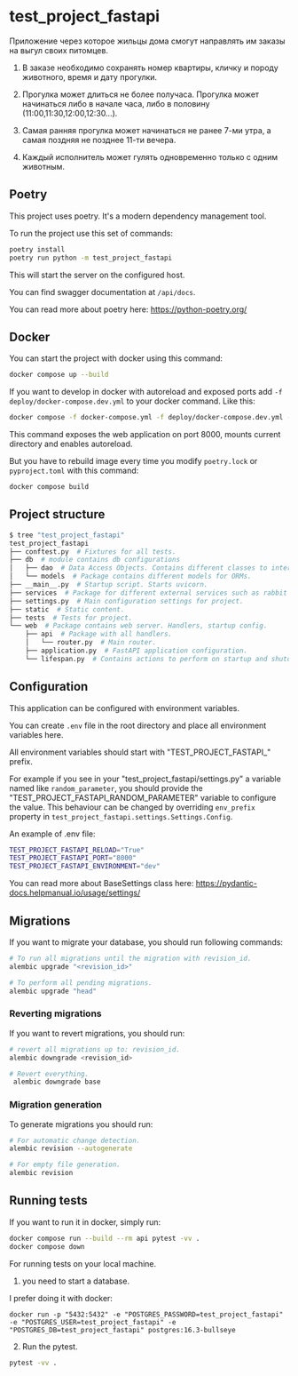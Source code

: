 # test_project_fastapi

Приложение через которое жильцы дома смогут направлять им заказы на выгул своих питомцев.

1. В заказе необходимо сохранять номер квартиры, кличку и породу животного, время и дату прогулки. 

 2. Прогулка может длиться не более получаса. Прогулка может начинаться либо в начале часа, либо в половину (11:00,11:30,12:00,12:30…). 

 3. Самая ранняя прогулка может начинаться не ранее 7-ми утра, а самая поздняя не позднее 11-ти вечера. 

 4. Каждый исполнитель может гулять одновременно только с одним животным.

## Poetry

This project uses poetry. It's a modern dependency management
tool.

To run the project use this set of commands:

```bash
poetry install
poetry run python -m test_project_fastapi
```

This will start the server on the configured host.

You can find swagger documentation at `/api/docs`.

You can read more about poetry here: https://python-poetry.org/

## Docker

You can start the project with docker using this command:

```bash
docker compose up --build
```

If you want to develop in docker with autoreload and exposed ports add `-f deploy/docker-compose.dev.yml` to your docker command.
Like this:

```bash
docker compose -f docker-compose.yml -f deploy/docker-compose.dev.yml --project-directory . up --build
```

This command exposes the web application on port 8000, mounts current directory and enables autoreload.

But you have to rebuild image every time you modify `poetry.lock` or `pyproject.toml` with this command:

```bash
docker compose build
```

## Project structure

```bash
$ tree "test_project_fastapi"
test_project_fastapi
├── conftest.py  # Fixtures for all tests.
├── db  # module contains db configurations
│   ├── dao  # Data Access Objects. Contains different classes to interact with database.
│   └── models  # Package contains different models for ORMs.
├── __main__.py  # Startup script. Starts uvicorn.
├── services  # Package for different external services such as rabbit or redis etc.
├── settings.py  # Main configuration settings for project.
├── static  # Static content.
├── tests  # Tests for project.
└── web  # Package contains web server. Handlers, startup config.
    ├── api  # Package with all handlers.
    │   └── router.py  # Main router.
    ├── application.py  # FastAPI application configuration.
    └── lifespan.py  # Contains actions to perform on startup and shutdown.
```

## Configuration

This application can be configured with environment variables.

You can create `.env` file in the root directory and place all
environment variables here. 

All environment variables should start with "TEST_PROJECT_FASTAPI_" prefix.

For example if you see in your "test_project_fastapi/settings.py" a variable named like
`random_parameter`, you should provide the "TEST_PROJECT_FASTAPI_RANDOM_PARAMETER" 
variable to configure the value. This behaviour can be changed by overriding `env_prefix` property
in `test_project_fastapi.settings.Settings.Config`.

An example of .env file:
```bash
TEST_PROJECT_FASTAPI_RELOAD="True"
TEST_PROJECT_FASTAPI_PORT="8000"
TEST_PROJECT_FASTAPI_ENVIRONMENT="dev"
```

You can read more about BaseSettings class here: https://pydantic-docs.helpmanual.io/usage/settings/

## Migrations

If you want to migrate your database, you should run following commands:
```bash
# To run all migrations until the migration with revision_id.
alembic upgrade "<revision_id>"

# To perform all pending migrations.
alembic upgrade "head"
```

### Reverting migrations

If you want to revert migrations, you should run:
```bash
# revert all migrations up to: revision_id.
alembic downgrade <revision_id>

# Revert everything.
 alembic downgrade base
```

### Migration generation

To generate migrations you should run:
```bash
# For automatic change detection.
alembic revision --autogenerate

# For empty file generation.
alembic revision
```


## Running tests

If you want to run it in docker, simply run:

```bash
docker compose run --build --rm api pytest -vv .
docker compose down
```

For running tests on your local machine.
1. you need to start a database.

I prefer doing it with docker:
```
docker run -p "5432:5432" -e "POSTGRES_PASSWORD=test_project_fastapi" -e "POSTGRES_USER=test_project_fastapi" -e "POSTGRES_DB=test_project_fastapi" postgres:16.3-bullseye
```


2. Run the pytest.
```bash
pytest -vv .
```
